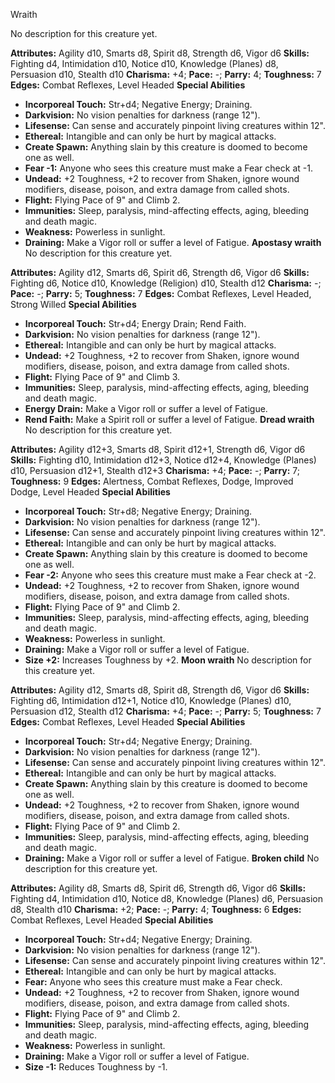 Wraith

No description for this creature yet.

**Attributes:** Agility d10, Smarts d8, Spirit d8, Strength d6, Vigor
d6
**Skills:** Fighting d4, Intimidation d10, Notice d10, Knowledge
(Planes) d8, Persuasion d10, Stealth d10
**Charisma:** +4; **Pace:** -; **Parry:** 4; **Toughness:** 7
**Edges:** Combat Reflexes, Level Headed
**Special Abilities**
- **Incorporeal Touch:** Str+d4; Negative Energy; Draining.
- **Darkvision:** No vision penalties for darkness (range 12").
- **Lifesense:** Can sense and accurately pinpoint living creatures
within 12".
- **Ethereal:** Intangible and can only be hurt by magical attacks.
- **Create Spawn:** Anything slain by this creature is doomed to become
one as well.
- **Fear -1:** Anyone who sees this creature must make a Fear check at
-1.
- **Undead:** +2 Toughness, +2 to recover from Shaken, ignore wound
modifiers, disease, poison, and extra damage from called shots.
- **Flight:** Flying Pace of 9" and Climb 2.
- **Immunities:** Sleep, paralysis, mind-affecting effects, aging,
bleeding and death magic.
- **Weakness:** Powerless in sunlight.
- **Draining:** Make a Vigor roll or suffer a level of Fatigue.
**Apostasy wraith**
No description for this creature yet.

**Attributes:** Agility d12, Smarts d6, Spirit d6, Strength d6, Vigor
d6
**Skills:** Fighting d6, Notice d10, Knowledge (Religion) d10, Stealth
d12
**Charisma:** -; **Pace:** -; **Parry:** 5; **Toughness:** 7
**Edges:** Combat Reflexes, Level Headed, Strong Willed
**Special Abilities**
- **Incorporeal Touch:** Str+d4; Energy Drain; Rend Faith.
- **Darkvision:** No vision penalties for darkness (range 12").
- **Ethereal:** Intangible and can only be hurt by magical attacks.
- **Undead:** +2 Toughness, +2 to recover from Shaken, ignore wound
modifiers, disease, poison, and extra damage from called shots.
- **Flight:** Flying Pace of 9" and Climb 3.
- **Immunities:** Sleep, paralysis, mind-affecting effects, aging,
bleeding and death magic.
- **Energy Drain:** Make a Vigor roll or suffer a level of Fatigue.
- **Rend Faith:** Make a Spirit roll or suffer a level of Fatigue.
**Dread wraith**
No description for this creature yet.

**Attributes:** Agility d12+3, Smarts d8, Spirit d12+1, Strength d6,
Vigor d6
**Skills:** Fighting d10, Intimidation d12+3, Notice d12+4, Knowledge
(Planes) d10, Persuasion d12+1, Stealth d12+3
**Charisma:** +4; **Pace:** -; **Parry:** 7; **Toughness:** 9
**Edges:** Alertness, Combat Reflexes, Dodge, Improved Dodge, Level
Headed
**Special Abilities**
- **Incorporeal Touch:** Str+d8; Negative Energy; Draining.
- **Darkvision:** No vision penalties for darkness (range 12").
- **Lifesense:** Can sense and accurately pinpoint living creatures
within 12".
- **Ethereal:** Intangible and can only be hurt by magical attacks.
- **Create Spawn:** Anything slain by this creature is doomed to become
one as well.
- **Fear -2:** Anyone who sees this creature must make a Fear check at
-2.
- **Undead:** +2 Toughness, +2 to recover from Shaken, ignore wound
modifiers, disease, poison, and extra damage from called shots.
- **Flight:** Flying Pace of 9" and Climb 2.
- **Immunities:** Sleep, paralysis, mind-affecting effects, aging,
bleeding and death magic.
- **Weakness:** Powerless in sunlight.
- **Draining:** Make a Vigor roll or suffer a level of Fatigue.
- **Size +2:** Increases Toughness by +2.
**Moon wraith**
No description for this creature yet.

**Attributes:** Agility d12, Smarts d8, Spirit d8, Strength d6, Vigor
d6
**Skills:** Fighting d6, Intimidation d12+1, Notice d10, Knowledge
(Planes) d10, Persuasion d12, Stealth d12
**Charisma:** +4; **Pace:** -; **Parry:** 5; **Toughness:** 7
**Edges:** Combat Reflexes, Level Headed
**Special Abilities**
- **Incorporeal Touch:** Str+d4; Negative Energy; Draining.
- **Darkvision:** No vision penalties for darkness (range 12").
- **Lifesense:** Can sense and accurately pinpoint living creatures
within 12".
- **Ethereal:** Intangible and can only be hurt by magical attacks.
- **Create Spawn:** Anything slain by this creature is doomed to become
one as well.
- **Undead:** +2 Toughness, +2 to recover from Shaken, ignore wound
modifiers, disease, poison, and extra damage from called shots.
- **Flight:** Flying Pace of 9" and Climb 2.
- **Immunities:** Sleep, paralysis, mind-affecting effects, aging,
bleeding and death magic.
- **Draining:** Make a Vigor roll or suffer a level of Fatigue.
**Broken child**
No description for this creature yet.

**Attributes:** Agility d8, Smarts d8, Spirit d6, Strength d6, Vigor d6
**Skills:** Fighting d4, Intimidation d10, Notice d8, Knowledge (Planes)
d6, Persuasion d8, Stealth d10
**Charisma:** +2; **Pace:** -; **Parry:** 4; **Toughness:** 6
**Edges:** Combat Reflexes, Level Headed
**Special Abilities**
- **Incorporeal Touch:** Str+d4; Negative Energy; Draining.
- **Darkvision:** No vision penalties for darkness (range 12").
- **Lifesense:** Can sense and accurately pinpoint living creatures
within 12".
- **Ethereal:** Intangible and can only be hurt by magical attacks.
- **Fear:** Anyone who sees this creature must make a Fear check.
- **Undead:** +2 Toughness, +2 to recover from Shaken, ignore wound
modifiers, disease, poison, and extra damage from called shots.
- **Flight:** Flying Pace of 9" and Climb 2.
- **Immunities:** Sleep, paralysis, mind-affecting effects, aging,
bleeding and death magic.
- **Weakness:** Powerless in sunlight.
- **Draining:** Make a Vigor roll or suffer a level of Fatigue.
- **Size -1:** Reduces Toughness by -1.

